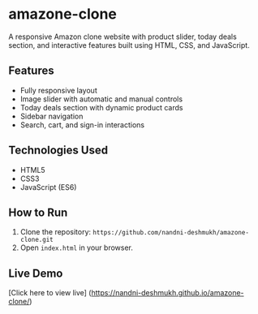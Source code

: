 # amazone-clone
A responsive Amazon clone website with product slider, today deals section, and interactive features built using HTML, CSS, and JavaScript.

## Features
- Fully responsive layout
- Image slider with automatic and manual controls
- Today deals section with dynamic product cards
- Sidebar navigation
- Search, cart, and sign-in interactions

## Technologies Used
- HTML5
- CSS3
- JavaScript (ES6)

## How to Run
1. Clone the repository: `https://github.com/nandni-deshmukh/amazone-clone.git`
2. Open `index.html` in your browser.

## Live Demo
[Click here to view live] (https://nandni-deshmukh.github.io/amazone-clone/)
